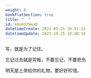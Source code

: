 ```yaml
---
weight: 0
bookFlatSection: true
title: "  "
id: e6e6379ea0
datetimeCreate: 2023-09-25 20:47:24
datetimeUpdate: 2023-10-25 18:40:18
---
```

写，就是为了记住。

忘记过去就是背叛，不要忘记，不要悲伤

明天是上帝给你的礼物，要好好珍惜。




